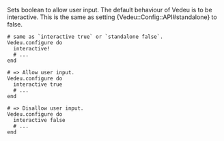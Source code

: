 Sets boolean to allow user input. The default behaviour of Vedeu is to
be interactive. This is the same as setting
{Vedeu::Config::API#standalone} to false.

    # same as `interactive true` or `standalone false`.
    Vedeu.configure do
      interactive!
      # ...
    end

    # => Allow user input.
    Vedeu.configure do
      interactive true
      # ...
    end

    # => Disallow user input.
    Vedeu.configure do
      interactive false
      # ...
    end
